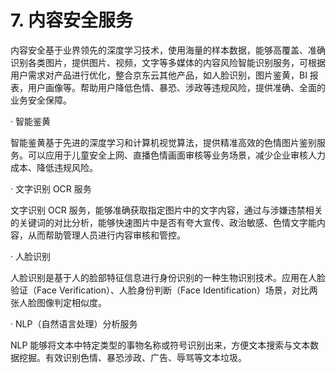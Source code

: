 # 7. 内容安全服务

内容安全基于业界领先的深度学习技术，使用海量的样本数据，能够高覆盖、准确识别各类图片，提供图片、视频，文字等多媒体的内容风险智能识别服务，可根据用户需求对产品进行优化，整合京东云其他产品，如人脸识别，图片鉴黄，BI 报表，用户画像等。帮助用户降低色情、暴恐、涉政等违规风险，提供准确、全面的业务安全保障。

· 智能鉴黄

智能鉴黄基于先进的深度学习和计算机视觉算法，提供精准高效的色情图片鉴别服务。可以应用于儿童安全上网、直播色情画面审核等业务场景，减少企业审核人力成本、降低违规风险。

· 文字识别 OCR 服务

文字识别 OCR 服务，能够准确获取指定图片中的文字内容，通过与涉嫌违禁相关的关键词的对比分析，能够快速图片中是否有夸大宣传、政治敏感、色情文字能内容，从而帮助管理人员进行内容审核和管控。

· 人脸识别

人脸识别是基于人的脸部特征信息进行身份识别的一种生物识别技术。应用在人脸验证（Face Verification）、人脸身份判断（Face Identification）场景，对比两张人脸图像判定相似度。

· NLP（自然语言处理）分析服务

NLP 能够将文本中特定类型的事物名称或符号识别出来，方便文本搜索与文本数据挖掘。有效识别色情、暴恐涉政、广告、辱骂等文本垃圾。
